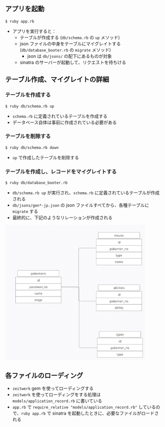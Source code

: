 ## アプリを起動
```
$ ruby app.rb
```
* アプリを実行すると：
  * テーブルが作成する (`db/schema.rb` の `up` メソッド)
  * json ファイルの中身をテーブルにマイグレイトする (`db/database_booter.rb` の `migrate` メソッド)
    * json は `db/jsons/` の配下にあるものが対象
  * sinatra のサーバーが起動して、リクエストを待ちける

## テーブル作成、マイグレイトの詳細
### テーブルを作成する
```
$ ruby db/schema.rb up
```
* `schema.rb` に定義されているテーブルを作成する
* データベース自体は事前に作成されている必要がある

### テーブルを削除する
```
$ ruby db/schema.rb down
```
* `up` で作成したテーブルを削除する

### テーブルを作成し、レコードをマイグレイトする
```
$ ruby db/database_booter.rb
```
* `db/schema.rb up` が実行され、`schema.rb` に定義されているテーブルが作成される
* `db/jsons/gen*-jp.json` の json ファイルすべてから、各種テーブルに `migrate` する
* 最終的に、下記のようなリレーションが作成される

<img src="https://raw.githubusercontent.com/Junya-Takaesu/zukan/main/ER.png?raw=true" alt="ER diagram" width="450px">

## 各ファイルのローディング
* `zeitwerk` gem を使ってローディングする
* `zeitwerk` を使ってローディングをする処理は `models/application_record.rb` に書いている
* `app.rb` で `require_relative "models/application_record.rb"` しているので、`ruby app.rb` で sinatra を起動したときに、必要なファイルがロードされる
